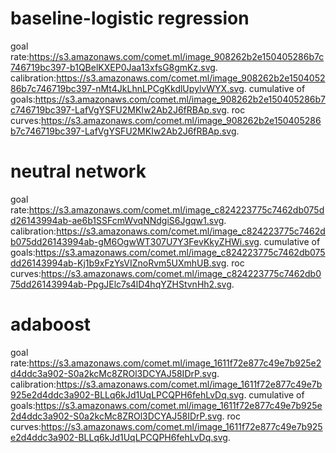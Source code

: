 # baseline-logistic regression
goal rate:https://s3.amazonaws.com/comet.ml/image_908262b2e150405286b7c746719bc397-b1QBelKXEP0Jaa13xfsG8gmKz.svg. 
calibration:https://s3.amazonaws.com/comet.ml/image_908262b2e150405286b7c746719bc397-nMt4JkLhnLPCgKkdlUpylvWYX.svg. 
cumulative of goals:https://s3.amazonaws.com/comet.ml/image_908262b2e150405286b7c746719bc397-LafVgYSFU2MKIw2Ab2J6fRBAp.svg. 
roc curves:https://s3.amazonaws.com/comet.ml/image_908262b2e150405286b7c746719bc397-LafVgYSFU2MKIw2Ab2J6fRBAp.svg. 


# neutral network
goal rate:https://s3.amazonaws.com/comet.ml/image_c824223775c7462db075dd26143994ab-ae6b1SSFcmWvqNNdgiS6Jgqw1.svg. 
calibration:https://s3.amazonaws.com/comet.ml/image_c824223775c7462db075dd26143994ab-gM6OgwWT307U7Y3FevKkyZHWi.svg. 
cumulative of goals:https://s3.amazonaws.com/comet.ml/image_c824223775c7462db075dd26143994ab-Kj1b9xFzYsVIZnoRvm5UXmhUB.svg. 
roc curves:https://s3.amazonaws.com/comet.ml/image_c824223775c7462db075dd26143994ab-PpgJElc7s4lD4hqYZHStvnHh2.svg. 



# adaboost
goal rate:https://s3.amazonaws.com/comet.ml/image_1611f72e877c49e7b925e2d4ddc3a902-S0a2kcMc8ZROl3DCYAJ58IDrP.svg. 
calibration:https://s3.amazonaws.com/comet.ml/image_1611f72e877c49e7b925e2d4ddc3a902-BLLq6kJd1UqLPCQPH6fehLvDq.svg. 
cumulative of goals:https://s3.amazonaws.com/comet.ml/image_1611f72e877c49e7b925e2d4ddc3a902-S0a2kcMc8ZROl3DCYAJ58IDrP.svg. 
roc curves:https://s3.amazonaws.com/comet.ml/image_1611f72e877c49e7b925e2d4ddc3a902-BLLq6kJd1UqLPCQPH6fehLvDq.svg. 



